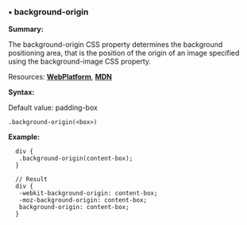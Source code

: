 ### <a name="background-origin"></a> &#8226; background-origin
**Summary:**

The background-origin CSS property determines the background positioning area, that is the position of the origin of an image specified using the background-image CSS property.

Resources: **[WebPlatform](http://docs.webplatform.org/wiki/css/properties/background-origin)**, **[MDN](https://developer.mozilla.org/en-US/docs/Web/CSS/background-origin)**

**Syntax:**

Default value: padding-box

    .background-origin(<box>)
  
**Example:**

      div {
       .background-origin(content-box);
      }
      
      // Result
      div {
       -webkit-background-origin: content-box;
       -moz-background-origin: content-box;
       background-origin: content-box;
      } 


